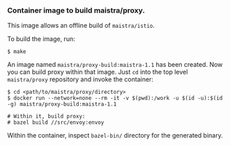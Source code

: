 ### Container image to build maistra/proxy.

This image allows an offline build of `maistra/istio`.

To build the image, run:
```
$ make
```

An image named `maistra/proxy-build:maistra-1.1` has been created. Now you can build proxy within that image. Just `cd` into the top level `maistra/proxy` repository and invoke the container:

```
$ cd <path/to/maistra/proxy/directory>
$ docker run --network=none --rm -it -v $(pwd):/work -u $(id -u):$(id -g) maistra/proxy-build:maistra-1.1

# Within it, build proxy:
# bazel build //src/envoy:envoy
```

Within the container, inspect `bazel-bin/` directory for the generated binary.
